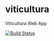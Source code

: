 # viticultura
Viticultura Web App

[![Build Status](https://travis-ci.org/frgz/viticultura.svg?branch=master)](https://travis-ci.org/frgz/viticultura)

